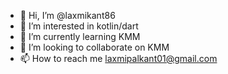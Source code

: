 - 👋 Hi, I’m @laxmikant86
- 👀 I’m interested in kotlin/dart
- 🌱 I’m currently learning KMM
- 💞️ I’m looking to collaborate on KMM
- 📫 How to reach me laxmipalkant01@gmail.com

<!---
laxmikant86/laxmikant86 is a ✨ special ✨ repository because its `README.md` (this file) appears on your GitHub profile.
You can click the Preview link to take a look at your changes.
--->
